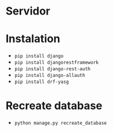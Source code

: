 # Servidor

# Instalation

* `pip install django`
* `pip install djangorestframework `
* `pip install django-rest-auth`
* `pip install django-allauth`
* `pip install drf-yasg`

# Recreate database

* `python manage.py recreate_database`
